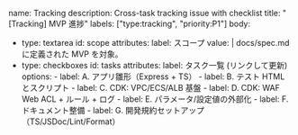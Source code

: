 name: Tracking
description: Cross-task tracking issue with checklist
title: "[Tracking] MVP 進捗"
labels: ["type:tracking", "priority:P1"]
body:
  - type: textarea
    id: scope
    attributes:
      label: スコープ
      value: |
        docs/spec.md に定義された MVP を対象。
  - type: checkboxes
    id: tasks
    attributes:
      label: タスク一覧 (リンクして更新)
      options:
        - label: A. アプリ雛形（Express + TS）
        - label: B. テスト HTML とスクリプト
        - label: C. CDK: VPC/ECS/ALB 基盤
        - label: D. CDK: WAF Web ACL + ルール + ログ
        - label: E. パラメータ/設定値の外部化
        - label: F. ドキュメント整備
        - label: G. 開発規約セットアップ（TS/JSDoc/Lint/Format）

